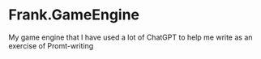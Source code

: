 # Frank.GameEngine
My game engine that I have used a lot of ChatGPT to help me write as an exercise of Promt-writing
